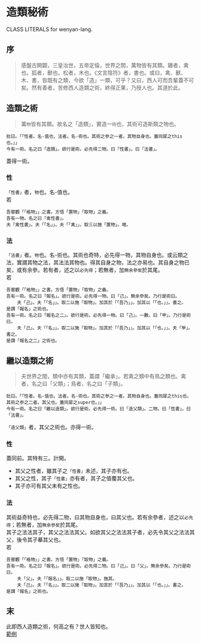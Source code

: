 # 造類秘術
CLASS LITERALS for wenyan-lang.

## 序
> 感盤古開闢，三皇治世，五帝定倫，世界之間，萬物皆有其類。雞者，禽也。狐者，獸也。松者，木也。《文言陰符》者，書也。或曰，禽、獸、木、書，皆既有之類，今欲「造」一類，可乎？又曰，西人可而吾輩蓋不可矣。然有善者，苦修西人造類之術，終得正果，乃授人也。其道於此。 

## 造類之術
> 萬`物`皆有其類。故名之「造類」，實造一`術`也，其術可造斯類之物也。
```
批曰。「「性者。名-值也，法者。名-術也。其術之参之一者。其物自身也。蓋同犀之this也。」」
今有一術。名之曰「造類」。欲行是術。必先得二物。曰「性書」。曰「法書」。
```
蓋得一術。
### 性
`「性書」`者，`物`也。名-值也。  
若
```
吾嘗觀「「格物」」之書。方悟「置物」「取物」之義。
吾有一物。名之曰「禽性書」。
夫「禽性書」。夫「「名」」。夫「「禽」」。取三以施「置物」。噫。
```
### 法
`「法書」`者。`物`也。名-術也。其術也奇特，必先得一物，其物自身也。或云類之法，實謂其物之法，其法法其物也。得其自身之物，法之亦易也。其自身之物已矣，或有余參。若有者，述之以`必先得`；若無者，加`無余參矣`於其尾。  
若
```
吾嘗觀「「格物」」之書。方悟「置物」「取物」之義。
吾有一術。名之曰「報名」。欲行是術。必先得一物。曰「己」。無余參矣。乃行是術曰。
    夫「己」。夫「「名」」。取二以施「取物」。加其於「「吾乃」」。加其以「「也。」」。書之。
是謂「報名」之術也。
吾有一術。名之曰「報名之二」。欲行是術。必先得一物。曰「己」。一數。曰「甲」。乃行是術曰。
    夫「己」。夫「「名」」。取二以施「取物」。加其於「「吾乃」」。加其以「「也。」」。夫「甲」。書之。
是謂「報名之二」之術也。
```

## 繼以造類之術
> 夫世界之間，類中亦有其類，蓋謂「繼承」。若禽之類中有鳥之類也。禽者，名之曰「父類」；鳥者，名之曰「子類」。
```
批曰。「「性者。名-值也。法者。名-術也。其術之参之一者。其物自身也。蓋同犀之this也。其術之参之二者。其父也。蓋同犀之super也。」」
今有一術。名之曰「繼以造類」。欲行是術。必先得一術。曰「造父類」。二物。曰「性書」。曰「法書」。
```
`「造父類」`者，其父之術也。亦得一術。
### 性
蓋同前。其特有三。計開。

- 其父之性者，雖其子之`「性書」`未述，其子亦有也。
- 其父之性，其子`「性書」`亦有者，其子之值覆其父也。
- 其子亦可有其父未有之性也。
### 法
其術益奇特也，必先得二物，曰其物自身也，曰其父也。若有余參者，述之以`必先得`；若無者，加`無余參矣`於其尾。  
其子之法法其子，其父之法法其父。如欲其父之法法其子者，必先令其父之法法其父，後令其子摹其父也。  
若
```
吾嘗觀「「格物」」之書。方悟「置物」「取物」之義。
吾有一術。名之曰「報名」。欲行是術。必先得二物。曰「己」。曰「父」。無余參矣。乃行是術曰。
    夫「父」。夫「「報名」」。取二以施「取物」。施其。
    夫「己」。夫「「名」」。取二以施「取物」。加其於「「吾乃」」。加其以「「也。」」。書之。
是謂「報名」之術也。
```

## 末
此即西人造類之術，何高之有？世人皆知也。  
[範例](https://www.github.com/GLanguage/class-wy/範例)

